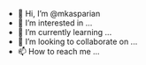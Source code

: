 - 👋 Hi, I’m @mkasparian
- 👀 I’m interested in ...
- 🌱 I’m currently learning ...
- 💞️ I’m looking to collaborate on ...
- 📫 How to reach me ...

<!---
mkasparian/mkasparian is a ✨ special ✨ repository because its `README.md` (this file) appears on your GitHub profile.
You can click the Preview link to take a look at your changes.
--->
